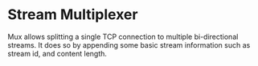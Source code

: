 # Stream Multiplexer

Mux allows splitting a single TCP connection to multiple bi-directional
streams. It does so by appending some basic stream information such as 
stream id, and content length.

